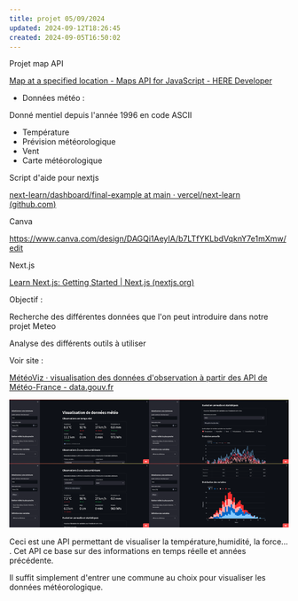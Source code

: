 ```yaml
---
title: projet 05/09/2024
updated: 2024-09-12T18:26:45
created: 2024-09-05T16:50:02
---
```


Projet map API

[Map at a specified location - Maps API for JavaScript - HERE Developer](https://developer.here.com/documentation/examples/maps-js)

- Données météo :

Donné mentiel depuis l'année 1996 en code ASCII

- Température
- Prévision météorologique
- Vent
- Carte météorologique

Script d'aide pour nextjs

[next-learn/dashboard/final-example at main · vercel/next-learn (github.com)](https://github.com/vercel/next-learn/tree/main/dashboard/final-example)

Canva

<https://www.canva.com/design/DAGQi1AeyIA/b7LTfYKLbdVqknY7e1mXmw/edit>

Next.js

[Learn Next.js: Getting Started \| Next.js (nextjs.org)](https://nextjs.org/learn/dashboard-app/getting-started)

Objectif :

Recherche des différentes données que l'on peut introduire dans notre projet Meteo

Analyse des différents outils à utiliser

Voir site :

[MétéoViz · visualisation des données d'observation à partir des API de Météo-France - data.gouv.fr](https://www.data.gouv.fr/fr/reuses/meteoviz-visualisation-des-donnees-dobservation-a-partir-des-api-de-meteo-france/)

![image1](resources/4eff3b0eff114825957ce7c2d3413242.png)

Ceci est une API permettant de visualiser la température,humidité, la force… . Cet API ce base sur des informations en temps réelle et années précédente.

Il suffit simplement d'entrer une commune au choix pour visualiser les données météorologique.

